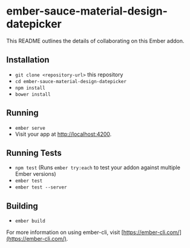 # ember-sauce-material-design-datepicker

This README outlines the details of collaborating on this Ember addon.

## Installation

* `git clone <repository-url>` this repository
* `cd ember-sauce-material-design-datepicker`
* `npm install`
* `bower install`

## Running

* `ember serve`
* Visit your app at [http://localhost:4200](http://localhost:4200).

## Running Tests

* `npm test` (Runs `ember try:each` to test your addon against multiple Ember versions)
* `ember test`
* `ember test --server`

## Building

* `ember build`

For more information on using ember-cli, visit [https://ember-cli.com/](https://ember-cli.com/).
